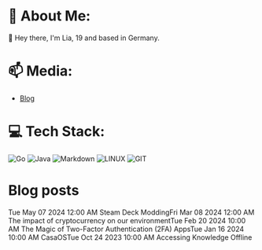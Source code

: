 # 💫 About Me:
👋 Hey there, I'm Lia, 19 and based in Germany. 

# 📫 Media:
- [Blog](https://comfytechcorner.de)
# 💻 Tech Stack:
![Go](https://img.shields.io/badge/go-%2300ADD8.svg?style=for-the-badge&logo=go&logoColor=white) ![Java](https://img.shields.io/badge/java-%23ED8B00.svg?style=for-the-badge&logo=java&logoColor=white) ![Markdown](https://img.shields.io/badge/markdown-%23000000.svg?style=for-the-badge&logo=markdown&logoColor=white) ![LINUX](https://img.shields.io/badge/Linux-FCC624?style=for-the-badge&logo=linux&logoColor=black) ![GIT](https://img.shields.io/badge/Git-fc6d26?style=for-the-badge&logo=git&logoColor=white)

# Blog posts
<!-- BLOG-POST-LIST:START -->Tue May 07 2024 12:00 AM Steam Deck ModdingFri Mar 08 2024 12:00 AM The impact of cryptocurrency on our environmentTue Feb 20 2024 10:00 AM The Magic of Two-Factor Authentication &lpar;2FA&rpar; AppsTue Jan 16 2024 10:00 AM CasaOSTue Oct 24 2023 10:00 AM Accessing Knowledge Offline<!-- BLOG-POST-LIST:END -->
